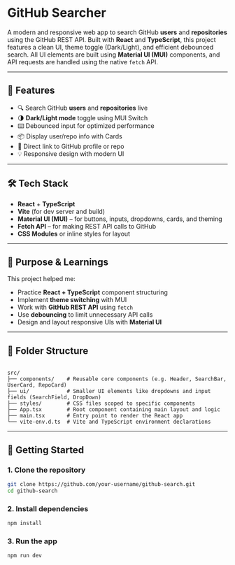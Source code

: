 
# GitHub Searcher

A modern and responsive web app to search GitHub **users** and **repositories** using the GitHub REST API. Built with **React** and **TypeScript**, this project features a clean UI, theme toggle (Dark/Light), and efficient debounced search. All UI elements are built using **Material UI (MUI)** components, and API requests are handled using the native `fetch` API.

---

## 🚀 Features

- 🔍 Search GitHub **users** and **repositories** live
- 🌗 **Dark/Light mode** toggle using MUI Switch
- ⌨️ Debounced input for optimized performance
- 📦 Display user/repo info with Cards
- 📎 Direct link to GitHub profile or repo
- 💡 Responsive design with modern UI

---

## 🛠️ Tech Stack

- **React** + **TypeScript**
- **Vite** (for dev server and build)
- **Material UI (MUI)** – for buttons, inputs, dropdowns, cards, and theming
- **Fetch API** – for making REST API calls to GitHub
- **CSS Modules** or inline styles for layout

---

## 🧠 Purpose & Learnings

This project helped me:

- Practice **React + TypeScript** component structuring
- Implement **theme switching** with MUI
- Work with **GitHub REST API** using `fetch`
- Use **debouncing** to limit unnecessary API calls
- Design and layout responsive UIs with **Material UI**

---

## 📁 Folder Structure

```

src/
├── components/    # Reusable core components (e.g. Header, SearchBar, UserCard, RepoCard)
├── ui/            # Smaller UI elements like dropdowns and input fields (SearchField, DropDown)
├── styles/        # CSS files scoped to specific components
├── App.tsx        # Root component containing main layout and logic
├── main.tsx       # Entry point to render the React app
└── vite-env.d.ts  # Vite and TypeScript environment declarations

```

---

## 🧪 Getting Started

### 1. Clone the repository

```bash
git clone https://github.com/your-username/github-search.git
cd github-search
````

### 2. Install dependencies

```bash
npm install
```

### 3. Run the app

```bash
npm run dev



